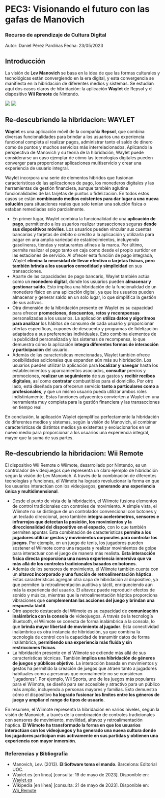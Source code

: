# PEC3: Visionando el futuro con las gafas de Manovich 

### Recurso de aprendizaje de Cultura Digital 

Autor: Daniel Pérez Pardiñas
Fecha: 23/05/2023

## Introducción

La visión de **Lev Manovich** se basa en la idea de que las formas culturales y tecnológicas están convergiendo en la era digital, y esta convergencia se manifiesta en la hibridación de diferentes medios y sistemas.
Se estudian aquí dos casos claros de hibridación: la aplicación **Waylet** de Repsol y el dispositivo **Wii Remote** de Nintendo.

![](https://waylet.es/media/2020/07/Logo_Waylet-new-1.png) ![](https://upload.wikimedia.org/wikipedia/commons/thumb/b/bc/Wii_Remote_Image.jpg/375px-Wii_Remote_Image.jpg)

## Re-descubriendo la hibridacion: WAYLET

**Waylet** es una aplicación móvil de la compañía **Repsol**, que combina diversas funcionalidades para brindar a los usuarios una experiencia funcional completa al realizar pagos, administrar tanto el saldo de dinero como de puntos y muchos servicios más interrelacionados. Aplicando la perspectiva de Manovich y su teoría de la hibridación, Waylet puede considerarse un caso ejemplar de cómo las tecnologías digitales pueden converger para proporcionar aplicaciones multiservicio y crear una experiencia de usuario integral.

Waylet incorpora una serie de elementos híbridos que fusionan características de las aplicaciones de pago, los monederos digitales y las herramientas de gestión financiera, aunque también aglutina funcionalidades de las tarjetas de puntos o fidelización. En todos estos casos se están **combinando medios existentes para dar lugar a una nueva solución** para situaciones reales que solo tenían una solución física o estaban remediadas solo parcialmente.

- En primer lugar, Waylet combina la funcionalidad de una **aplicación de pago**, permitiendo a los usuarios realizar transacciones seguras **desde sus dispositivos móviles**. Los usuarios pueden vincular sus cuentas bancarias y tarjetas de débito o crédito a la aplicación y utilizarla para pagar en una amplia variedad de establecimientos, incluyendo gasolineras, tiendas y restaurantes afines a la marca. Por último, permite realizar el pago tanto en caja como desde el propio surtidor en las estaciones de servicio. Al ofrecer esta función de pago integrada, Waylet **elimina la necesidad de llevar efectivo o tarjetas físicas, pero también brinda a los usuarios comodidad y simplicidad** en sus transacciones. 
- Aparte de las capacidades de pago bancario, Waylet también actúa como un **monedero digital**, donde los usuarios pueden **almacenar y gestionar saldo**. Esto implica una hibridación de la funcionalidad de un monedero físico en una aplicación digital, ya que los usuarios pueden almacenar y generar saldo en un solo lugar, lo que simplifica la gestión de sus activos.
- Otra dimensión de la hibridación presente en Waylet es su capacidad para ofrecer **promociones, descuentos, retos y recompensas** personalizadas a los usuarios. La aplicación **utiliza datos y algoritmos para analizar** los hábitos de consumo de cada usuario y proporcionar ofertas específicas, cupones de descuento y programas de fidelización adaptados a sus preferencias individuales. Esto combina elementos de la publicidad personalizada y los sistemas de recompensa, lo que demuestra cómo la aplicación **integra diferentes formas de interacción y participación** del usuario.
- Además de las características mencionadas, Waylet también ofrece posibilidades adicionales que expanden aún más su hibridación. Los usuarios pueden utilizar la aplicación para **localizar y navegar** hasta los establecimientos y aparcamientos asociados, **consultar** precios y promociones, **realizar un seguimiento** de sus gastos y **recibir recibos digitales**, así como **contratar** combustibles para el domicilio. Por otro lado, está diseñada para ofrecerun servicio **tanto a particulares como a profesionales**, y que un mismo usuario pueda utilizar ambos roles indistintamente. Estas funciones adyacentes convierten a Waylet en una herramienta muy completa para la gestión financiera y las transacciones en tiempo real.

En conclusión, la aplicación Waylet ejemplifica perfectamente la hibridación de diferentes medios y sistemas, según la visión de Manovich, al combinar características de distintos medios ya existentes y evolucionarlos en un nuevo medio para proporcionar a los usuarios una experiencia integral, mayor que la suma de sus partes.

## Re-descubriendo la hibridacion: Wii Remote

El dispositivo Wii Remote o Wiimote, desarrollado por Nintendo, es un controlador de videojuegos que representa un claro ejemplo de hibridación según la visión de Lev Manovich. A través de la combinación de diferentes tecnologías y funciones, el Wiimote ha logrado revolucionar la forma en que los usuarios interactúan con los videojuegos, **generando una experiencia única y multidimensional**.
- Desde el punto de vista de la hibridación, el Wiimote fusiona elementos de control tradicionales con controles de movimiento. A simple vista, el Wiimote no se distingue de un controlador convencional con botones y un teclado direccional, pero también **integra acelerómetros, sensores e infrarrojos que detectan la posición, los movimientos y la direccionalidad del dispositivo en el espacio**, con lo que también permiten apuntar.
Esta combinación de características **permite a los jugadores utilizar gestos y movimientos corporales para controlar los juegos**. Por ejemplo, en un juego de tenis, los jugadores pueden sostener el Wiimote como una raqueta y realizar movimientos de golpe para interactuar con el juego de manera más realista. **Esta interacción física directa proporciona una nueva experiencia inmersiva que va más allá de los controles tradicionales basados en botones**.
- Además de los sensores de movimiento, el Wiimote también cuenta con un **altavoz incorporado y una función de retroalimentación háptica**. Estas características agregan otra capa de hibridación al dispositivo, ya que permiten la retroalimentación auditiva y táctil, enriqueciendo aún más la experiencia del usuario. El altavoz puede reproducir efectos de sonido y música, mientras que la retroalimentación háptica proporciona vibraciones que **complementan las acciones del juego y brindan una respuesta táctil**.
- Otro aspecto destacado del Wiimote es su capacidad de **comunicación inalámbrica con la consola** de videojuegos. A través de la tecnología Bluetooth, el Wiimote se conecta de forma inalámbrica a la consola, lo que **brinda mayor libertad de movimiento al jugador**. Esta conectividad inalámbrica es otra instancia de hibridación, ya que combina la tecnología de control con la capacidad de transmitir datos de forma inalámbrica, **permitiendo una experiencia más fluida y sin restricciones físicas**.
- La hibridación presente en el Wiimote se extiende más allá de sus características técnicas. También **implica una hibridación de géneros de juegos y públicos objetivo**. La interacción basada en movimientos y gestos ha permitido la creación de juegos que atraen tanto a jugadores habituales como a personas que normalmente no se consideran "jugadores". Por ejemplo, Wii Sports, uno de los juegos más populares para el Wiimote, se diseñó para ser accesible y atractivo para un público más amplio, incluyendo a personas mayores y familias. Esto demuestra cómo el dispositivo **ha logrado fusionar los límites entre los géneros de juego y ampliar el rango de tipos de usuario**.

En resumen, el Wiimote representa la hibridación en varios niveles, según la visión de Manovich, a través de la combinación de controles tradicionales con sensores de movimiento, movilidad, altavoz y retroalimentación háptica. **El Wiimote ha transformado la forma en que los usuarios interactúan con los videojuegos y ha generado una nueva cultura donde los jugadores participan más activamente en sus partidas y obtienen una experiencia con mayor inmersión**.

### Referencias y Bibliografía

* Manovich, Lev. (2013). **El Software toma el mando**. Barcelona: Editorial UOC. 
* Waylet.es [en línea] [consulta: 19 de mayo de 2023]. Disponible en: [Waylet.es](https://waylet.es/)
* Wikipedia [en línea] [consulta: 21 de mayo de 2023]. Disponible en: [Wii_Remote](https://es.wikipedia.org/wiki/Wii_Remote)

